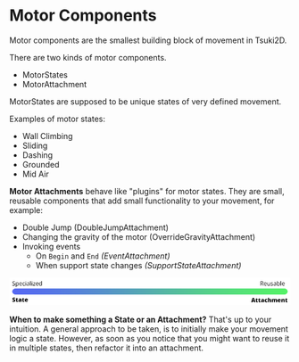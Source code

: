 ﻿# Motor Components
Motor components are the smallest building block of movement in Tsuki2D.

There are two kinds of motor components.
* MotorStates
* MotorAttachment

MotorStates are supposed to be unique states of very defined movement.

Examples of motor states:
* Wall Climbing
* Sliding
* Dashing
* Grounded
* Mid Air
  
**Motor Attachments** behave like "plugins" for motor states. They are small, reusable components 
that add small functionality to your movement, for example:
* Double Jump (DoubleJumpAttachment)
* Changing the gravity of the motor (OverrideGravityAttachment)
* Invoking events
  * On `Begin` and `End` *(EventAttachment)*
  * When support state changes *(SupportStateAttachment)*
  
![](Images/MotorComponentSpectrum.png)

**When to make something a State or an Attachment?** That's up to your intuition.
A general approach to be taken, is to initially make your movement logic a state.
However, as soon as you notice that you might want to reuse it in multiple states, 
then refactor it into an attachment. 